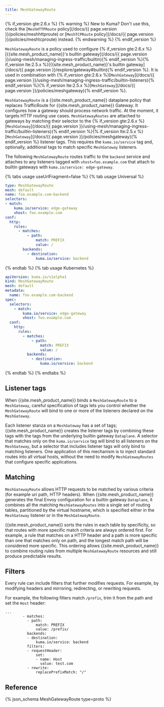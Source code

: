 ```yaml
---
title: MeshGatewayRoute
---
```

{% if_version gte:2.6.x %}
{% warning %}
New to Kuma? Don't use this, check the [`MeshHTTPRoute` policy](/docs/{{ page.version }}/policies/meshhttproute) or [`MeshTCPRoute` policy](/docs/{{ page.version }}/policies/meshtcproute) instead.
{% endwarning %}
{% endif_version %}

`MeshGatewayRoute` is a policy used to configure {% if_version gte:2.6.x %}[{{site.mesh_product_name}}'s builtin gateway](/docs/{{ page.version }}/using-mesh/managing-ingress-traffic/builtin){% endif_version %}{% if_version lte:2.5.x %}[{{site.mesh_product_name}}'s builtin gateway](/docs/{{ page.version }}/explore/gateway#builtin){% endif_version %}.
It is used in combination with {% if_version gte:2.6.x %}[`MeshGateway`](/docs/{{ page.version }}/using-mesh/managing-ingress-traffic/builtin-listeners){% endif_version %}{% if_version lte:2.5.x %}[`MeshGateway`](/docs/{{ page.version }}/policies/meshgateway){% endif_version %}.

`MeshGatewayRoute` is a {{site.mesh_product_name}} dataplane policy that replaces TrafficRoute for {{site.mesh_product_name}} Gateway.
It configures how a gateway should process network traffic.
At the moment, it targets HTTP routing use cases.
`MeshGatewayRoutes` are attached to gateways by matching their selector to the {% if_version gte:2.6.x %}[`MeshGateway`](/docs/{{ page.version }}/using-mesh/managing-ingress-traffic/builtin-listeners){% endif_version %}{% if_version lte:2.5.x %}[`MeshGateway`](/docs/{{ page.version }}/policies/meshgateway){% endif_version %} listener tags. This requires the `kuma.io/service` tag and, optionally, additional tags to match specific `MeshGateway` listeners.

The following `MeshGatewayRoute` routes traffic to the `backend` service and attaches to any listeners tagged with `vhost=foo.example.com` that attach to builtin gateways with `kuma.io/service: edge-gateway`.

{% tabs usage useUrlFragment=false %}
{% tab usage Universal %}
```yaml
type: MeshGatewayRoute
mesh: default
name: foo.example.com-backend 
selectors:
- match:
    kuma.io/service: edge-gateway
    vhost: foo.example.com
conf:
  http:
    rules:
      - matches:
          - path:
              match: PREFIX
              value: /
        backends:
          - destination:
              kuma.io/service: backend
```
{% endtab %}
{% tab usage Kubernetes %}
```yaml
apiVersion: kuma.io/v1alpha1
kind: MeshGatewayRoute
mesh: default
metadata:
  name: foo.example.com-backend
spec:
  selectors:
    - match:
        kuma.io/service: edge-gateway
        vhost: foo.example.com
  conf:
    http:
      rules:
        - matches:
            - path:
                match: PREFIX
                value: /
          backends:
            - destination:
                kuma.io/service: backend
```
{% endtab %}
{% endtabs %}

## Listener tags

When {{site.mesh_product_name}} binds a `MeshGatewayRoute` to a `MeshGateway`, careful specification of tags lets you control whether the `MeshGatewayRoute` will bind to one or more of the listeners declared on the `MeshGateway`.

Each listener stanza on a `MeshGateway` has a set of tags; {{site.mesh_product_name}} creates the listener tags by combining these tags with the tags from the underlying builtin gateway `Dataplane`.
A selector that matches only on the `kuma.io/service` tag will bind to all listeners on the `MeshGateway`, but a selector that includes listener tags will only bind to matching listeners.
One application of this mechanism is to inject standard routes into all virtual hosts, without the need to modify `MeshGatewayRoutes` that configure specific applications.

## Matching

`MeshGatewayRoute` allows HTTP requests to be matched by various criteria (for example uri path, HTTP headers).
When {{site.mesh_product_name}} generates the final Envoy configuration for a builtin gateway `Dataplane`, it combines all the matching `MeshGatewayRoutes` into a single set of routing tables, partitioned by the virtual hostname, which is specified either in the `MeshGateway` listener or in the `MeshGatewayRoute`.

{{site.mesh_product_name}} sorts the rules in each table by specificity, so that routes with more specific match criteria are always ordered first.
For example, a rule that matches on a HTTP header and a path is more specific than one that matches only on path, and the longest match path will be considered more specific.
This ordering allows {{site.mesh_product_name}} to combine routing rules from multiple `MeshGatewayRoute` resources and still produce predictable results.

## Filters

Every rule can include filters that further modifies requests. For example, by
modifying headers and mirroring, redirecting, or rewriting requests.

For example, the following filters match `/prefix`, trim it from the path and set the `Host` header:

```
...
        - matches:
          - path:
              match: PREFIX
              value: /prefix/
          backends:
          - destination:
              kuma.io/service: backend
          filters:
          - requestHeader:
              set:
              - name: Host
                value: test.com
          - rewrite:
              replacePrefixMatch: "/"
```

## Reference

{% json_schema MeshGatewayRoute type=proto %}
